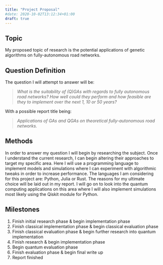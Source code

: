 ```yaml
---
title: "Project Proposal"
#date: 2020-10-02T13:12:34+01:00
draft: true
---
```



## Topic

My proposed topic of research is the potential applications of genetic algorithms on fully-autonomous road networks.

## Question Definition

The question I will attempt to answer will be:

> _What is the suitability of (Q)GAs with regards to fully autonomous road networks? How well could they perform and how feasible are they to implement over the next 1, 10 or 50 years?_

With a possible report title being:

> _Applications of GAs and QGAs on theoretical fully-autonomous road networks._

## Methods

In order to answer my question I will begin by researching the subject. Once I understand the current research, I can begin altering their approaches to target my specific area. Here I will use a programming language to implement models and simulations where I can experiment with algorithmic tweaks in order to increase performance.
The languages I am considering for this project are: Python, Julia or Rust. The reasons for my ultimate choice will be laid out in my report.
I will go on to look into the quantum computing applications on this area where I will also implement simulations most likely using the Qiskit module for Python.

## Milestones

1) Finish initial research phase & begin implementation phase
2) Finish classical implementation phase & begin classical evaluation phase
3) Finish classical evaluation phase & begin further research into quantum implementation
4) Finish research & begin implementation phase
5) Begin quantum evaluation phase
6) Finish evaluation phase & begin final write up
7) Report finished
